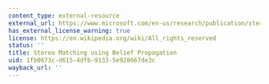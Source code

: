 ```yaml
---
content_type: external-resource
external_url: https://www.microsoft.com/en-us/research/publication/stereo-matching-using-belief-propagation/
has_external_license_warning: true
license: https://en.wikipedia.org/wiki/All_rights_reserved
status: ''
title: Stereo Matching using Belief Propagation
uid: 1fb0673c-d615-4dfb-9133-5e928667de3c
wayback_url: ''
---
```

